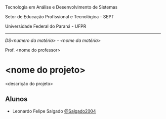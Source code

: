 Tecnologia em Análise e Desenvolvimento de Sistemas

Setor de Educação Profissional e Tecnológica - SEPT

Universidade Federal do Paraná - UFPR

---

*DS\<numero da matéria\> - \<nome da matéria\>*

Prof. \<nome do professor\>

# \<nome do projeto\>
\<descrição do projeto\>

## Alunos
- Leonardo Felipe Salgado [@Salgado2004](https://github.com/Salgado2004)
